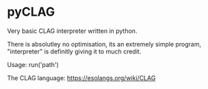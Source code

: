 # pyCLAG
 Very basic CLAG interpreter written in python.
 
There is absolutley no optimisation, its an extremely simple program, "interpreter" is definitly giving it to much credit.

Usage: run('path')

The CLAG language: https://esolangs.org/wiki/CLAG
